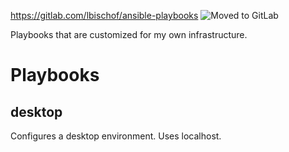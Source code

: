 https://gitlab.com/lbischof/ansible-playbooks
![Moved to GitLab](https://i.imgur.com/wGgvnPq.png)

Playbooks that are customized for my own infrastructure.

# Playbooks

## desktop
Configures a desktop environment. Uses localhost.
